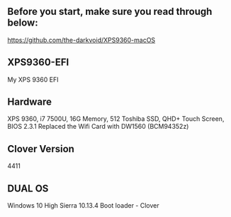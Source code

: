 ## Before you start, make sure you read through below:
https://github.com/the-darkvoid/XPS9360-macOS

## XPS9360-EFI
My XPS 9360 EFI

## Hardware
XPS 9360, i7 7500U, 16G Memory, 512 Toshiba SSD, QHD+ Touch Screen, BIOS 2.3.1
Replaced the Wifi Card with DW1560 (BCM94352z)

## Clover Version
4411

## DUAL OS
Windows 10
High Sierra 10.13.4
Boot loader - Clover
